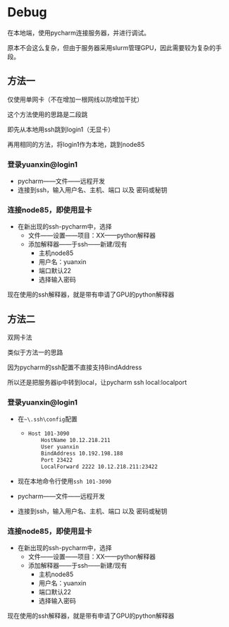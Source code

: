 # Debug



在本地端，使用pycharm连接服务器，并进行调试。



原本不会这么复杂，但由于服务器采用slurm管理GPU，因此需要较为复杂的手段。



## 方法一

仅使用单网卡（不在增加一根网线以防增加干扰）

这个方法使用的思路是二段跳

即先从本地用ssh跳到login1（无显卡）

再用相同的方法，将login1作为本地，跳到node85



### 登录yuanxin@login1

- pycharm——文件——远程开发
- 连接到ssh，输入用户名、主机、端口 以及 密码或秘钥



### 连接node85，即使用显卡

- 在新出现的ssh-pycharm中，选择
  - 文件——设置——项目：XX——python解释器
  - 添加解释器——于ssh——新建/现有
    - 主机node85
    - 用户名：yuanxin
    - 端口默认22
    - 选择输入密码



现在使用的ssh解释器，就是带有申请了GPU的python解释器





## 方法二

双网卡法

类似于方法一的思路

因为pycharm的ssh配置不直接支持BindAddress

所以还是把服务器ip中转到local，让pycharm ssh local:localport



### 登录yuanxin@login1

- 在`~\.ssh\config`配置

  - ```bash
    Host 101-3090
        HostName 10.12.218.211
        User yuanxin
        BindAddress 10.192.198.188
        Port 23422
        LocalForward 2222 10.12.218.211:23422

- 现在本地命令行使用`ssh 101-3090`

- pycharm——文件——远程开发
- 连接到ssh，输入用户名、主机、端口 以及 密码或秘钥



### 连接node85，即使用显卡

- 在新出现的ssh-pycharm中，选择
  - 文件——设置——项目：XX——python解释器
  - 添加解释器——于ssh——新建/现有
    - 主机node85
    - 用户名：yuanxin
    - 端口默认22
    - 选择输入密码



现在使用的ssh解释器，就是带有申请了GPU的python解释器

